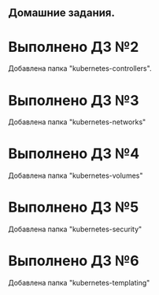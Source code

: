 ## Домашние задания.

# Выполнено ДЗ №2

Добавлена папка "kubernetes-controllers".

# Выполнено ДЗ №3

Добавлена папка "kubernetes-networks"

# Выполнено ДЗ №4

Добавлена папка "kubernetes-volumes"

# Выполнено ДЗ №5

Добавлена папка "kubernetes-security"

# Выполнено ДЗ №6

Добавлена папка "kubernetes-templating"